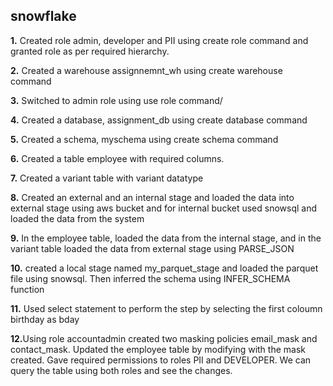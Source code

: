 
## snowflake

<b>1.</b> Created role admin, developer and PII using create role command and granted role as per required hierarchy. <br>

<b>2.</b> Created a warehouse assignnemnt_wh using create warehouse command<br>

<b>3.</b> Switched to admin role using use role command/<br>

<b>4.</b> Created a database, assignment_db using create database command <br>

<b>5.</b> Created a schema, myschema using create schema command<br>

<b>6.</b> Created a table employee with required columns.<br>

<b>7.</b> Created a variant table with variant datatype<br>

<b>8.</b> Created an external and an internal stage and loaded the data into external stage using aws bucket and for internal bucket used snowsql and loaded the data from the system<br>

<b>9.</b> In the employee table, loaded the data from the internal stage, and in the variant table loaded the data from external stage using PARSE_JSON<br>

<b>10.</b> created a local stage named my_parquet_stage and loaded the parquet file using snowsql. Then inferred the schema using INFER_SCHEMA function<br>

<b>11.</b> Used select statement to perform the step by selecting the first coloumn birthday as bday<br>

<b>12.</b>Using role accountadmin created two masking policies email_mask and contact_mask. Updated the employee table by modifying with the mask created. Gave required permissions to roles PII and DEVELOPER. We can query the table using both roles and see the changes.

